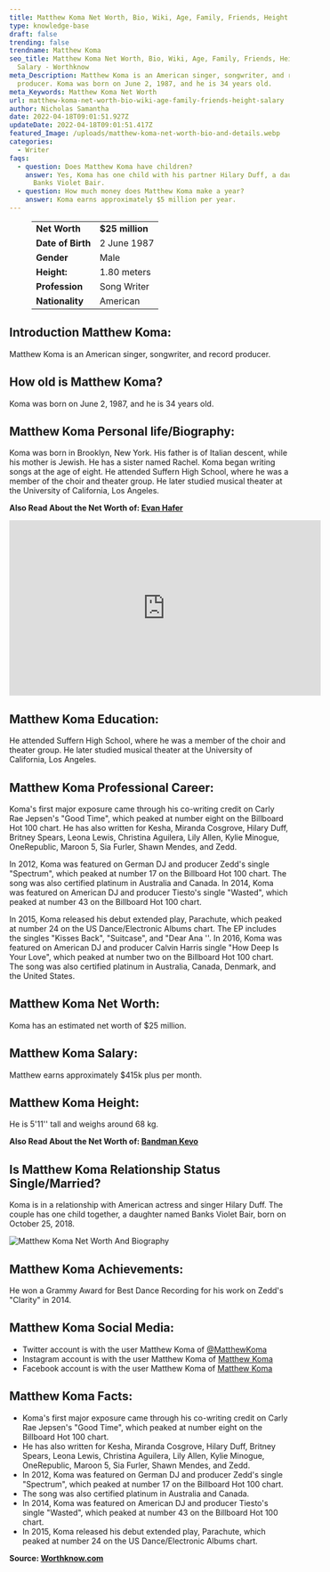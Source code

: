 ```yaml
---
title: Matthew Koma Net Worth, Bio, Wiki, Age, Family, Friends, Height & Salary
type: knowledge-base
draft: false
trending: false
trendname: Matthew Koma
seo_title: Matthew Koma Net Worth, Bio, Wiki, Age, Family, Friends, Height &
  Salary - Worthknow
meta_Description: Matthew Koma is an American singer, songwriter, and record
  producer. Koma was born on June 2, 1987, and he is 34 years old.
meta_Keywords: Matthew Koma Net Worth
url: matthew-koma-net-worth-bio-wiki-age-family-friends-height-salary
author: Nicholas Samantha
date: 2022-04-18T09:01:51.927Z
updateDate: 2022-04-18T09:01:51.417Z
featured_Image: /uploads/matthew-koma-net-worth-bio-and-details.webp
categories:
  - Writer
faqs:
  - question: Does Matthew Koma have children?
    answer: Yes, Koma has one child with his partner Hilary Duff, a daughter named
      Banks Violet Bair.
  - question: How much money does Matthew Koma make a year?
    answer: Koma earns approximately $5 million per year.
---
```

<figure class="wp-block-table is-style-stripes">
  <table>
    <tbody>
      <tr>
        <td>
          <strong>Net Worth</strong>
        </td>
        <td>
          <strong>$25 million</strong>
        </td>
      </tr>
      <tr>
        <td>
          <strong>Date of Birth</strong>
        </td>
        <td>2 June 1987</td>
      </tr>
      <tr>
        <td>
          <strong>Gender</strong>
        </td>
        <td>Male</td>
      </tr>
      <tr>
        <td>
          <strong>Height:</strong>
        </td>
        <td>1.80 meters</td>
      </tr>
      <tr>
        <td>
          <strong>Profession</strong>
        </td>
        <td>Song Writer</td>
      </tr>
      <tr>
        <td>
          <strong>Nationality</strong>
        </td>
        <td>American</td>
      </tr>
    </tbody>
  </table>
</figure>

## **Introduction Matthew Koma:**

Matthew Koma is an American singer, songwriter, and record producer. 

## **How old is Matthew Koma?**

Koma was born on June 2, 1987, and he is 34 years old.

## **Matthew Koma Personal life/Biography:**

Koma was born in Brooklyn, New York. His father is of Italian descent, while his mother is Jewish. He has a sister named Rachel. Koma began writing songs at the age of eight. He attended Suffern High School, where he was a member of the choir and theater group. He later studied musical theater at the University of California, Los Angeles.

**Also Read About the Net Worth of: <a href="https://worthknow.com/evan-hafer-net-worth-bio-wiki-age-family-friends-height-salary/" target="_blank" rel="noopener">Evan Hafer</a>**

<iframe width="560" height="315" src="https://www.youtube.com/embed/HtUMEPuOM4s" title="YouTube video player" frameborder="0" allow="accelerometer; autoplay; clipboard-write; encrypted-media; gyroscope; picture-in-picture" allowfullscreen></iframe>

## **Matthew Koma Education:**

He attended Suffern High School, where he was a member of the choir and theater group. He later studied musical theater at the University of California, Los Angeles.

## **Matthew Koma Professional Career:**

Koma's first major exposure came through his co-writing credit on Carly Rae Jepsen's "Good Time", which peaked at number eight on the Billboard Hot 100 chart. He has also written for Kesha, Miranda Cosgrove, Hilary Duff, Britney Spears, Leona Lewis, Christina Aguilera, Lily Allen, Kylie Minogue, OneRepublic, Maroon 5, Sia Furler, Shawn Mendes, and Zedd.

In 2012, Koma was featured on German DJ and producer Zedd's single "Spectrum", which peaked at number 17 on the Billboard Hot 100 chart. The song was also certified platinum in Australia and Canada. In 2014, Koma was featured on American DJ and producer Tiesto's single "Wasted", which peaked at number 43 on the Billboard Hot 100 chart.

In 2015, Koma released his debut extended play, Parachute, which peaked at number 24 on the US Dance/Electronic Albums chart. The EP includes the singles "Kisses Back", "Suitcase", and "Dear Ana ''. In 2016, Koma was featured on American DJ and producer Calvin Harris single "How Deep Is Your Love", which peaked at number two on the Billboard Hot 100 chart. The song was also certified platinum in Australia, Canada, Denmark, and the United States. 

## **Matthew Koma Net Worth:**

Koma has an estimated net worth of $25 million.

## Matthew Koma Salary:

Matthew earns approximately $415k plus per month.

## **Matthew Koma Height:**

He is 5'11'' tall and weighs around 68 kg.

**Also Read About the Net Worth of: <a href="https://worthknow.com/bandman-kevo-net-worth-bio-wiki-age-family-friends-height-salary/" target="_blank" rel="noopener">Bandman Kevo</a>**

## **Is Matthew Koma Relationship Status Single/Married?**

Koma is in a relationship with American actress and singer Hilary Duff. The couple has one child together, a daughter named Banks Violet Bair, born on October 25, 2018.

![Matthew Koma Net Worth And Biography](/uploads/matthew-koma-net-worth.webp)

## **Matthew Koma Achievements:**

He won a Grammy Award for Best Dance Recording for his work on Zedd's "Clarity" in 2014.

## **Matthew Koma Social Media:**

* Twitter account is with the user Matthew Koma of  <a href="https://twitter.com/MatthewKoma" target="_blank" rel="nofollow" rel="noopener">@MatthewKoma</a>
* Instagram account is with the user Matthew Koma of  <a href="https://www.instagram.com/matthewkoma/" target="_blank" rel="nofollow" rel="noopener">Matthew Koma</a>
* Facebook account is with the user Matthew Koma of  <a href="https://web.facebook.com/MatthewKoma" target="_blank" rel="nofollow" rel="noopener">Matthew Koma </a>

## **Matthew Koma Facts:**

* Koma's first major exposure came through his co-writing credit on Carly Rae Jepsen's "Good Time", which peaked at number eight on the Billboard Hot 100 chart.
* He has also written for Kesha, Miranda Cosgrove, Hilary Duff, Britney Spears, Leona Lewis, Christina Aguilera, Lily Allen, Kylie Minogue, OneRepublic, Maroon 5, Sia Furler, Shawn Mendes, and Zedd.
* In 2012, Koma was featured on German DJ and producer Zedd's single "Spectrum", which peaked at number 17 on the Billboard Hot 100 chart.
* The song was also certified platinum in Australia and Canada.
* In 2014, Koma was featured on American DJ and producer Tiesto's single "Wasted", which peaked at number 43 on the Billboard Hot 100 chart.
* In 2015, Koma released his debut extended play, Parachute, which peaked at number 24 on the US Dance/Electronic Albums chart.

**Source: <a href="https://worthknow.com/" target="_blank" rel="noopener">Worthknow.com</a>**